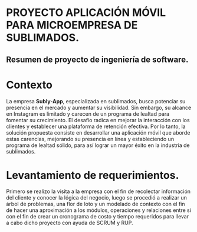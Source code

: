 # PROYECTO APLICACIÓN MÓVIL PARA MICROEMPRESA DE SUBLIMADOS. 
## Resumen de proyecto de ingeniería de software.
# Contexto
La empresa **Subly-App**, especializada en sublimados, busca potenciar su presencia en el mercado y aumentar su visibilidad. Sin embargo, su alcance en Instagram es limitado y carecen de un programa de lealtad para fomentar su crecimiento. El desafío radica en mejorar la interacción con los clientes y establecer una plataforma de retención efectiva. Por lo tanto, la solución propuesta consiste en desarrollar una aplicación móvil que aborde estas carencias, mejorando su presencia en línea y estableciendo un programa de lealtad sólido, para así lograr un mayor éxito en la industria de sublimados.
# Levantamiento de requerimientos.

Primero se realizo la visita a la empresa con el fin de recolectar información del cliente y conocer la lógica del negocio, luego se procedió a realizar un árbol de problemas, una flor de loto y un modelado de contexto con el fin de hacer una aproximación a los módulos, operaciones y relaciones entre si con el fin de crear un cronograma de costo y tiempo requeridos para llevar a cabo dicho proyecto con ayuda de SCRUM y RUP.

